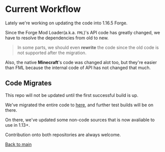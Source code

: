 # Current Workflow

Lately we're working on updating the code into 1.16.5 Forge.

Since the Forge Mod Loader(a.k.a. `FML`)'s API code has greatly changed, we have to resolve the dependencies from old to new.
> In some parts, we should even **rewrite** the code since the old code is not supported after the migration.

Also, the native **Minecraft**'s code was changed alot too, but they're easier than FML because the internal code of API has not changed that much.

## Code Migrates

This repo will not be updated until the first successful build is up.

We've migrated the entire code to [here](https://github.com/AW16-port/Armourers-Workshop-1.16/tree/Experiment(pre-Alpha)),
and further test builds will be on there.

On there, we've updated some non-code sources that is now avaliable to use in 1.13+.

Contribution onto both repositories are always welcome.

[Back to main](https://jeondohyeon.github.io/Armourers-Workshop-1.16)
<!-- ㅁㄴㅇ라ㅣㄴㅇㅁ리ㅓㅁ니아;러ㅏㅣㄴㅁ어ㅏㅣ런ㅁ아ㅣ;런 -->
